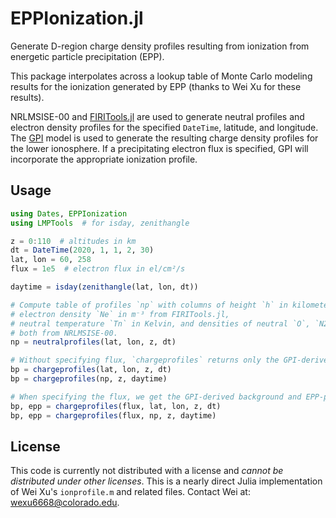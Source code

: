 # EPPIonization.jl

Generate D-region charge density profiles resulting from ionization from energetic particle precipitation (EPP).

This package interpolates across a lookup table of Monte Carlo modeling results for the ionization generated by EPP (thanks to Wei Xu for these results).

NRLMSISE-00 and [FIRITools.jl](https://github.com/fgasdia/FIRITools.jl) are used to generate neutral profiles and electron density profiles for the specified `DateTime`, latitude, and longitude. The [GPI](https://github.com/fgasdia/GPILowerIonosphere.jl) model is used to generate the resulting charge density profiles for the lower ionosphere. If a precipitating electron flux is specified, GPI will incorporate the appropriate ionization profile. 

## Usage

```julia
using Dates, EPPIonization
using LMPTools  # for isday, zenithangle

z = 0:110  # altitudes in km
dt = DateTime(2020, 1, 1, 2, 30)
lat, lon = 60, 258
flux = 1e5  # electron flux in el/cm²/s

daytime = isday(zenithangle(lat, lon, dt))

# Compute table of profiles `np` with columns of height `h` in kilometers,
# electron density `Ne` in m⁻³ from FIRITools.jl,
# neutral temperature `Tn` in Kelvin, and densities of neutral `O`, `N2`, and `O2` in m⁻³,
# both from NRLMSISE-00.
np = neutralprofiles(lat, lon, z, dt)

# Without specifying flux, `chargeprofiles` returns only the GPI-derived background profiles.
bp = chargeprofiles(lat, lon, z, dt)
bp = chargeprofiles(np, z, daytime)

# When specifying the flux, we get the GPI-derived background and EPP-perturbed profiles.
bp, epp = chargeprofiles(flux, lat, lon, z, dt)
bp, epp = chargeprofiles(flux, np, z, daytime)
```

## License

This code is currently not distributed with a license and _cannot be distributed under other licenses_. This is a nearly direct Julia implementation of Wei Xu's `ionprofile.m` and related files. Contact Wei at: wexu6668@colorado.edu.

